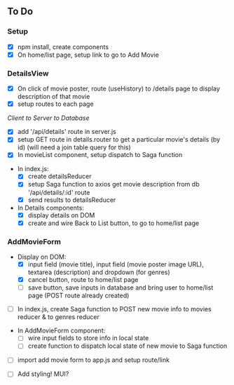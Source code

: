## To Do


### Setup

- [x] npm install, create components
- [x] On home/list page, setup link to go to Add Movie

### DetailsView

- [x] On click of movie poster, route (useHistory) to /details page to display description of that movie
- [x] setup routes to each page

*Client to Server to Database*
- [x] add '/api/details' route in server.js
- [x] setup GET route in details.router to get a particular movie's details (by id) (will need a join table query for this)
- [x] In movieList component, setup dispatch to Saga function
- In index.js:
    - [x] create detailsReducer
    - [x] setup Saga function to axios get movie description from db '/api/details/:id' route 
    - [x] send results to detailsReducer
- In Details components:
    - [x] display details on DOM
    - [x] create and wire Back to List button, to go to home/list page

### AddMovieForm

- Display on DOM:
    - [x] input field (movie title), input field (movie poster image URL), textarea (description) and dropdown (for genres)
    - [x] cancel button, route to home/list page
    - [ ] save button, save inputs in database and bring user to home/list page (POST route already created)
- [ ] In index.js, create Saga function to POST new movie info to movies reducer & to genres reducer
- In AddMovieForm component:
    - [ ] wire input fields to store info in local state
    - [ ] create function to dispatch local state of new movie to Saga function
- [ ] import add movie form to app.js and setup route/link 

- [ ] Add styling! MUI?